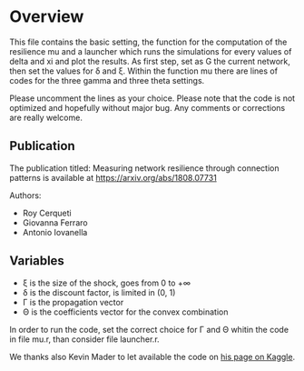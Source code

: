 # Overview
This file contains the basic setting, the function for the computation of the resilience mu and a launcher which runs the simulations for every values of delta and xi and plot the results. As first step, set as G the current network, then set the values for δ and ξ. Within the function mu there are lines of codes for the three gamma and three theta settings.

Please uncomment the lines as your choice. Please note that the code is not optimized and hopefully without major bug.
Any comments or corrections are really welcome.

## Publication
The publication titled: Measuring network resilience through connection patterns is available at https://arxiv.org/abs/1808.07731

Authors:
- Roy Cerqueti
- Giovanna Ferraro
- Antonio Iovanella

## Variables
- ξ is the size of the shock, goes from 0 to +∞
- δ is the discount factor, is limited in (0, 1)
- Γ is the propagation vector
- Θ is the coefficients vector for the convex combination

In order to run the code, set the correct choice for Γ and Θ whitin the code in file mu.r, than consider file launcher.r.

We thanks also Kevin Mader to let available the code on [his page on Kaggle](https://www.kaggle.com/kmader/network-resilience/notebook).

